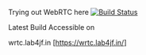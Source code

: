 Trying out WebRTC here [![Build Status](https://travis-ci.org/julianfrank/jfwrtc.svg?branch=master)](https://travis-ci.org/julianfrank/jfwrtc)

Latest Build Accessible on 

wrtc.lab4jf.in [https://wrtc.lab4jf.in/]